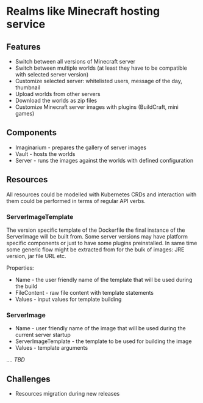 # Realms like Minecraft hosting service

## Features

- Switch between all versions of Minecraft server
- Switch between multiple worlds (at least they have to be compatible with selected server version)
- Customize selected server: whitelisted users, message of the day, thumbnail
- Upload worlds from other servers
- Download the worlds as zip files
- Customize Minecraft server images with plugins (BuildCraft, mini games)

## Components

- Imaginarium - prepares the gallery of server images
- Vault - hosts the worlds
- Server - runs the images against the worlds with defined configuration

## Resources

All resources could be modelled with Kubernetes CRDs and interaction with them could be performed in terms of regular API verbs.

### ServerImageTemplate

The version specific template of the Dockerfile the final instance of the ServerImage will be built from. Some server versions may have platform specific components or just to have some plugins preinstalled. In same time some generic flow might be extracted from for the bulk of images: JRE version, jar file URL etc.

Properties:

- Name - the user friendly name of the template that will be used during the build
- FileContent - raw file content with template statements
- Values - input values for template building

### ServerImage

- Name - user friendly name of the image that will be used during the current server startup
- ServerImageTemplate - the template to be used for building the image
- Values - template arguments

....
_TBD_

## Challenges

- Resources migration during new releases
